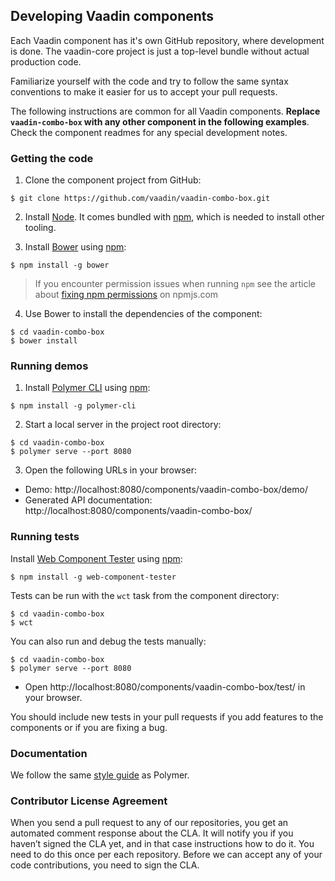 ## Developing Vaadin components

Each Vaadin component has it's own GitHub repository, where development is done. The vaadin-core project is just a top-level bundle without actual production code.

Familiarize yourself with the code and try to follow the same syntax conventions to make it easier for us to accept your pull requests.

The following instructions are common for all Vaadin components. **Replace `vaadin-combo-box` with any other component in the following examples**. Check the component readmes for any special development notes.

### Getting the code

1. Clone the component project from GitHub:

  ```shell
  $ git clone https://github.com/vaadin/vaadin-combo-box.git
  ```

2. Install [Node](https://nodejs.org/en/download/). It comes bundled with [npm](https://npmjs.com), which is needed to install other tooling.

3. Install [Bower](http://bower.io) using [npm](https://npmjs.com):

  ```shell
  $ npm install -g bower
  ```

  > If you encounter permission issues when running `npm` see the article about [fixing npm permissions](https://docs.npmjs.com/getting-started/fixing-npm-permissions) on npmjs.com

4. Use Bower to install the dependencies of the component:

  ```shell
  $ cd vaadin-combo-box
  $ bower install
  ```

### Running demos

1. Install [Polymer CLI](https://github.com/Polymer/polymer-cli) using [npm](https://npmjs.com):

  ```shell
  $ npm install -g polymer-cli
  ```

2. Start a local server in the project root directory:

  ```shell
  $ cd vaadin-combo-box
  $ polymer serve --port 8080
  ```

3. Open the following URLs in your browser:
  - Demo: http://localhost:8080/components/vaadin-combo-box/demo/
  - Generated API documentation:  http://localhost:8080/components/vaadin-combo-box/

### Running tests

Install [Web Component Tester](https://github.com/Polymer/web-component-tester) using [npm](https://npmjs.com):
```shell
$ npm install -g web-component-tester
```

Tests can be run with the `wct` task from the component directory:

```shell
$ cd vaadin-combo-box
$ wct
```

You can also run and debug the tests manually:
```shell
$ cd vaadin-combo-box
$ polymer serve --port 8080
```
- Open http://localhost:8080/components/vaadin-combo-box/test/ in your browser.

You should include new tests in your pull requests if you add features to the components or if you are fixing a bug.

### Documentation

We follow the same [style guide](https://www.polymer-project.org/2.0/docs/tools/documentation) as Polymer.

### Contributor License Agreement

When you send a pull request to any of our repositories, you get an automated comment response about the CLA. It will notify you if you haven’t signed the CLA yet, and in that case instructions how to do it. You need to do this once per each repository. Before we can accept any of your code contributions, you need to sign the CLA.